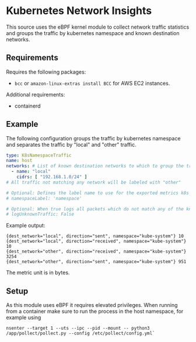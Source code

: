 # Kubernetes Network Insights

This source uses the eBPF kernel module to collect network traffic statistics and
groups the traffic by kubernetes namespace and known destination networks.

## Requirements

Requires the following packages:

- `bcc` or `amazon-linux-extras install BCC` for AWS EC2 instances.

Additional requirements:
- containerd

## Example
The following configuration groups the traffic by kubernetes namespace
 and separates the traffic by "local" and "other" traffic. 
```yaml
type: K8sNamespaceTraffic
name: host
networks: # List of known destination networks to which to group the traffic by (in addition to the namespace names)
  - name: "local"
    cidrs: [ "192.168.1.0/24" ]
# All traffic not matching any network will be labeled with "other"

# Optional: Defines the label name to use for the exported metrics k8s namespaces
# namespaceLabel: 'namespace'

# Optional: When true logs all packets which do not match any of the known networks
# logUnknownTraffic: False
```

Example output:
```
{dest_network="local", direction="sent", namespace="kube-system"} 10
{dest_network="local", direction="received", namespace="kube-system"} 10
{dest_network="other", direction="received", namespace="kube-system"} 3254
{dest_network="other", direction="sent", namespace="kube-system"} 951
```


The metric unit is in bytes.

## Setup
As this module uses eBPF it requires elevated privileges.
When running from a container make sure to run the process in the host namespace,
for example using 
```
nsenter --target 1 --uts --ipc --pid --mount -- python3 /app/pollect/pollect.py --config /etc/pollect/config.yml`
```